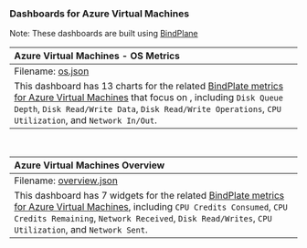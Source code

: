 ### Dashboards for Azure Virtual Machines

Note: These dashboards are built using [BindPlane](https://docs.bindplane.bluemedora.com/docs/getting-started)

|Azure Virtual Machines - OS Metrics|
|:------------------|
|Filename: [os.json](os.json)|
|This dashboard has 13 charts for the related [BindPlate metrics for Azure Virtual Machines](https://docs.bindplane.bluemedora.com/docs/microsoft-azure-virtualmachines) that focus on , including `Disk Queue Depth`, `Disk Read/Write Data`, `Disk Read/Write Operations`, `CPU Utilization`, and `Network In/Out`.|

&nbsp;

|Azure Virtual Machines Overview|
|:-----------------------|
|Filename: [overview.json](overview.json)|
|This dashboard has 7 widgets for the related [BindPlate metrics for Azure Virtual Machines](https://docs.bindplane.bluemedora.com/docs/microsoft-azure-virtualmachines), including `CPU Credits Consumed`, `CPU Credits Remaining`, `Network Received`, `Disk Read/Writes`, `CPU Utilization`, and `Network Sent`.|
